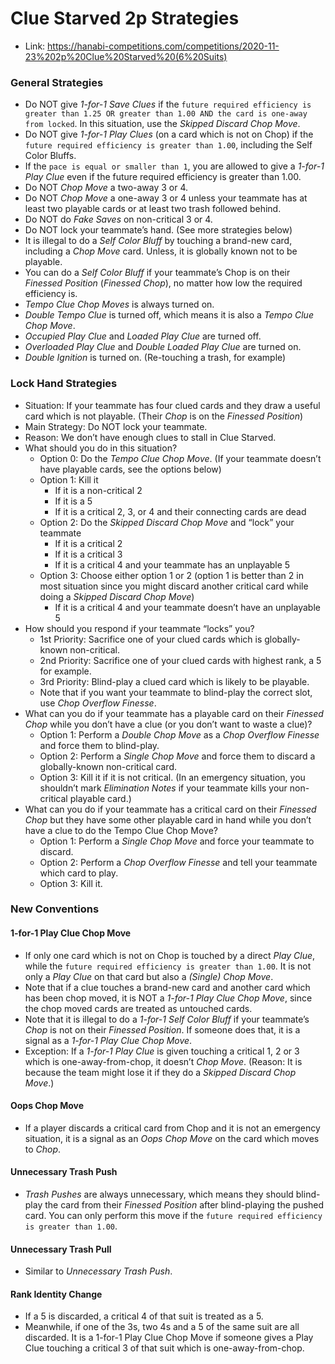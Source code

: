 # Clue Starved 2p Strategies

* Link: https://hanabi-competitions.com/competitions/2020-11-23%202p%20Clue%20Starved%20(6%20Suits)

### General Strategies
* Do NOT give *1-for-1 Save Clues* if the `future required efficiency is greater than 1.25 OR greater than 1.00 AND the card is one-away from locked`. In this situation, use the *Skipped Discard Chop Move*.
* Do NOT give *1-for-1 Play Clues* (on a card which is not on Chop) if the `future required efficiency is greater than 1.00`, including the Self Color Bluffs.
* If the `pace is equal or smaller than 1`, you are allowed to give a *1-for-1 Play Clue* even if the future required efficiency is greater than 1.00.
* Do NOT *Chop Move* a two-away 3 or 4.
* Do NOT *Chop Move* a one-away 3 or 4 unless your teammate has at least two playable cards or at least two trash followed behind.
* Do NOT do *Fake Saves* on non-critical 3 or 4.
* Do NOT lock your teammate’s hand. (See more strategies below)
* It is illegal to do a *Self Color Bluff* by touching a brand-new card, including a *Chop Move* card. Unless, it is globally known not to be playable.
* You can do a *Self Color Bluff* if your teammate’s Chop is on their *Finessed Position* (*Finessed Chop*), no matter how low the required efficiency is.
* *Tempo Clue Chop Moves* is always turned on.
* *Double Tempo Clue* is turned off, which means it is also a *Tempo Clue Chop Move*.
* *Occupied Play Clue* and *Loaded Play Clue* are turned off.
* *Overloaded Play Clue* and *Double Loaded Play Clue* are turned on.
* *Double Ignition* is turned on. (Re-touching a trash, for example)

### Lock Hand Strategies
* Situation: If your teammate has four clued cards and they draw a useful card which is not playable. (Their *Chop* is on the *Finessed Position*)
* Main Strategy: Do NOT lock your teammate.
* Reason: We don’t have enough clues to stall in Clue Starved.
* What should you do in this situation?
  * Option 0: Do the *Tempo Clue Chop Move*.
(If your teammate doesn’t have playable cards, see the options below)
  * Option 1: Kill it
    * If it is a non-critical 2
    * If it is a 5
    * If it is a critical 2, 3, or 4 and their connecting cards are dead
  * Option 2: Do the *Skipped Discard Chop Move* and “lock” your teammate
    * If it is a critical 2
    * If it is a critical 3
    * If it is a critical 4 and your teammate has an unplayable 5
  * Option 3: Choose either option 1 or 2
(option 1 is better than 2 in most situation since you might discard another critical card while doing a *Skipped Discard Chop Move*)
    * If it is a critical 4 and your teammate doesn’t have an unplayable 5
* How should you respond if your teammate “locks” you?
  * 1st Priority: Sacrifice one of your clued cards which is globally-known non-critical.
  * 2nd Priority: Sacrifice one of your clued cards with highest rank, a 5 for example.
  * 3rd Priority: Blind-play a clued card which is likely to be playable.
  * Note that if you want your teammate to blind-play the correct slot, use *Chop Overflow Finesse*.
* What can you do if your teammate has a playable card on their *Finessed Chop* while you don’t have a clue (or you don’t want to waste a clue)?
  * Option 1: Perform a *Double Chop Move* as a *Chop Overflow Finesse* and force them to blind-play.
  * Option 2: Perform a *Single Chop Move* and force them to discard a globally-known non-critical card.
  * Option 3: Kill it if it is not critical. (In an emergency situation, you shouldn’t mark *Elimination Notes* if your teammate kills your non-critical playable card.)
* What can you do if your teammate has a critical card on their *Finessed Chop* but they have some other playable card in hand while you don’t have a clue to do the Tempo Clue Chop Move?
  * Option 1: Perform a *Single Chop Move* and force your teammate to discard.
  * Option 2: Perform a *Chop Overflow Finesse* and tell your teammate which card to play.
  * Option 3: Kill it.

### New Conventions
#### 1-for-1 Play Clue Chop Move
* If only one card which is not on Chop is touched by a direct *Play Clue*, while the `future required efficiency is greater than 1.00`. It is not only a *Play Clue* on that card but also a *(Single) Chop Move*.
* Note that if a clue touches a brand-new card and another card which has been chop moved, it is NOT a *1-for-1 Play Clue Chop Move*, since the chop moved cards are treated as untouched cards.
* Note that it is illegal to do a *1-for-1 Self Color Bluff* if your teammate’s *Chop* is not on their *Finessed Position*. If someone does that, it is a signal as a *1-for-1 Play Clue Chop Move*.
* Exception: If a *1-for-1 Play Clue* is given touching a critical 1, 2 or 3 which is one-away-from-chop, it doesn’t *Chop Move*.
(Reason: It is because the team might lose it if they do a *Skipped Discard Chop Move*.)

#### Oops Chop Move
* If a player discards a critical card from Chop and it is not an emergency situation, it is a signal as an *Oops Chop Move* on the card which moves to *Chop*.
#### Unnecessary Trash Push
* *Trash Pushes* are always unnecessary, which means they should blind-play the card from their *Finessed Position* after blind-playing the pushed card. You can only perform this move if the `future required efficiency is greater than 1.00`.
#### Unnecessary Trash Pull
* Similar to *Unnecessary Trash Push*.
#### Rank Identity Change
* If a 5 is discarded, a critical 4 of that suit is treated as a 5.
* Meanwhile, if one of the 3s, two 4s and a 5 of the same suit are all discarded. It is a 1-for-1 Play Clue Chop Move if someone gives a Play Clue touching a critical 3 of that suit which is one-away-from-chop.
